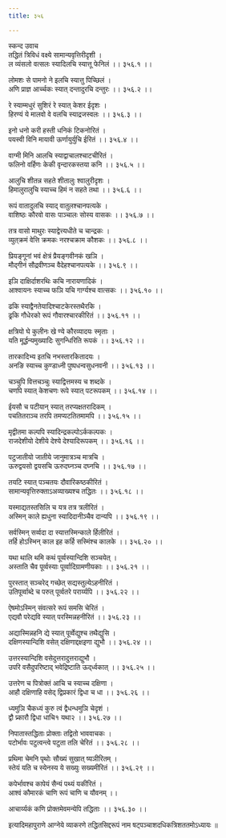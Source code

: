 ```yaml
---
title: ३५६

---
```

स्कन्द उवाच  
तद्धितं त्रिविधं वक्ष्ये सामान्यवृत्तिरीदृशी ।  
ल व्यंसलो वत्सलः स्यादिलचि स्यात्तू फेनिलं ।। ३५६.१ ।।  
  
लोमशः से पामनो ने इलचि स्यात्तु पिच्छिलं ।  
अणि प्राज्ञ आर्च्चकः स्यात् दन्तादुरचि दन्तुरः ।। ३५६.२ ।।  
  
रे स्याम्मधुरं सुशिरं रे स्यात् केशर ईदृशः ।  
हिरण्यं ये मालवो वे वलचि स्याद्रजस्वलः ।। ३५६.३ ।।  
  
इनो धनो करी हस्ती धनिकं टिकनोरितं ।  
पयस्वी विनि मायावी ऊर्णायुर्युचि ईरितं ।। ३५६.४ ।।  
  
वाग्मी मिनि आलचि स्याद्वाचालश्चाटचीरितं ।  
फलिनो वर्हिणः केकी वृन्दारकस्तया कनि ।। ३५६.५ ।।  
  
आलुचि शीतन्न सहते शीतालुः श्वालुरीदृशः ।  
हिमालुरालुचि स्याच्च हिमं न सहते तथा ।। ३५६.६ ।।  
  
रूपं वातादुलचि स्याद् वातुलश्चानपत्यके ।  
वाशिष्ठः कौरवो वासः पाञ्चालः सोस्य वासकः ।। ३५६.७ ।।  
  
तत्र वासो माथुरः स्याद्वेत्त्यधीते च चान्द्रकः ।  
व्युत्‌क्रमं वेत्ति क्रमकः नरश्चक्राम कौशकः ।। ३५६.८ ।।  
  
प्रियङ्गूनां भवं क्षेत्रं प्रैयङ्गवीनकं खञि ।  
मौद्‌गीनं सौद्रवीणञ्च वैदेहश्चानपत्यके ।। ३५६.९ ।।  
  
इञि दाक्षिर्दाशरथिः कचि नारायणादिकं ।  
आश्वायनः स्याच्च फञि यचि गार्ग्यश्च वात्सकः ।। ३५६.१० ।।  
  
ढकि स्याद्वैनतेयादिश्चाटकेरस्तथैरकि ।  
ढ्रकि गौधेरको रूपं गौवारश्चारकीरितं ।। ३५६.११ ।।  
  
क्षत्रियो घे कुलीनः खे ण्ये कौरव्यादयः स्मृताः ।  
यति मूर्द्धन्यमुख्यादिः सुगन्धिरिति रूपकं ।। ३५६.१२ ।।  
  
तारकादिभ्य इतचि नभस्तारकितादयः ।  
अनङि स्याच्च कुण्डाध्नी पुष्पधन्वसुधनवनी ।। ३५६.१३ ।।  
  
चञ्चुपि वित्तचञ्चुः स्याद्वित्तमस्य च शब्दके ।  
चणपि स्यात् केशचणः रूपे स्यात् पटरूपकम् ।। ३५६.१४ ।।  
  
ईयसौ च पटीयान् स्यात् तरप्यक्षतरादिकम् ।  
पचतितराञ्च तरपि तमप्यटतितमामपि ।। ३५६.१५ ।।  
  
मृद्वीतमा कल्पपि स्यादिन्द्रकल्पोऽर्ककल्पकः ।  
राजदेशीयो देशीये देश्ये देश्यादिरूपकम् ।। ३५६.१६ ।।  
  
पटुजातीयो जातीये जानुमात्रञ्च मात्रचि ।  
ऊरुद्वयसो द्वयसचि ऊरुदघ्नञ्च दघ्नचि ।। ३५६.१७ ।।  
  
तयटि स्यात् पञ्चतयः दौवारिकष्ठकीरितं ।  
सामान्यवृत्तिरुक्ताऽअव्याख्यश्च तद्धितः ।। ३५६.१८ ।।  
  
यस्माद्यतस्तसिलि च यत्र तत्र त्रलीरितं ।  
अस्मिन् काले ह्यधुना स्यादिदानीञ्चैव दान्यपि ।। ३५६.१९ ।।  
  
सर्वस्मिन् सर्व्वदा दा स्यात्तस्मिन्काले र्हिलीरितं ।  
तर्हि होऽस्भिन् काल इह कर्हि सस्मिंश्च कालके ।। ३५६.२० ।।  
  
यथा थालि थमि कथं पूर्व्वस्यान्दिशि सञ्चयेत् ।  
अस्ताति चैव पूर्व्वस्याः पूर्व्वादिग्रामणीयकाः ।। ३५६.२१ ।।  
  
पुरस्तात् सञ्चरेद् गच्छेत् सद्यस्तुल्येऽहनीरितं ।  
उतिपूर्व्वाब्दे च परुत् पूर्व्वतरे परार्य्यपि ।। ३५६.२२ ।।  
  
ऐषमोऽस्मिन् संवत्सरे रूपं समसि चेरितं ।  
एद्यवौ परेद्यवि स्यात् परस्मिन्नहनीरितं ।। ३५६.२३ ।।  
  
अद्यास्मिन्नहनि द्ये स्यात् पूर्व्वेद्युश्च तथैद्युसि ।  
दक्षिणस्यान्दिशि वसेत् दक्षिणाद्दक्षइणा द्युभौ ।। ३५६.२४ ।।  
  
उत्तरस्यान्दिशि वसेदुत्तरादुत्तराद्युभौ ।  
उपरि वसैदुपरिष्टाद् भवेद्रिष्टाति ऊद्‌र्ध्वकात् ।। ३५६.२५ ।।  
  
उत्तरेण च पित्रोक्तं आचि च स्याच्च दक्षिणा ।  
आहौ दक्षिणाहि वसेद् द्विप्रकारं द्विधा च धा ।। ३५६.२६ ।।  
  
ध्यमुञि चैकध्यं कुरु त्वं द्वैधन्धमुञि चेदृशं ।  
द्वौ प्र्कारौ द्विधा धाचि१ यथा२ ।। ३५६.२७ ।।  
  
निपातास्तद्धिताः प्रोक्ताः तद्वितो भाववाचकः ।  
पटोर्भावः पटुत्वन्त्वे पटुता तलि चेरितं ।। ३५६.२८ ।।  
  
प्रथिमा चेमनि पृथोः सौख्यं सुखात् ष्यञीरितम् ।  
स्तेयं यति च स्येनस्य ये सख्युः सख्यमीरितं ।। ३५६.२९ ।।  
  
कपेर्भावश्च कापेयं सैन्यं पथ्यं यकीरितं ।  
आश्वं कौमारकं चाणि रूपं चाणि च यौवनम् ।।  
  
आचार्य्यकं कणि प्रोक्तमेवमन्येपि तद्धिताः ।। ३५६.३० ।।  
  
इत्यादिमहापुराणे आग्नेये व्याकरणे तद्धितसिद्दरूपं नाम षट्‌पञ्चाशदधिकत्रिशततमोऽध्यायः ॥